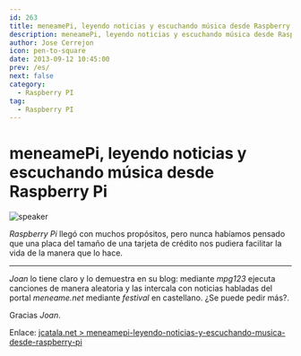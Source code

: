 ```yaml
---
id: 263
title: meneamePi, leyendo noticias y escuchando música desde Raspberry Pi
description: meneamePi, leyendo noticias y escuchando música desde Raspberry Pi
author: Jose Cerrejon
icon: pen-to-square
date: 2013-09-12 10:45:00
prev: /es/
next: false
category:
  - Raspberry PI
tag:
  - Raspberry PI
---
```


# meneamePi, leyendo noticias y escuchando música desde Raspberry Pi

![speaker](/images/speaker.jpg)

*Raspberry Pi* llegó con muchos propósitos, pero nunca habíamos pensado que una placa del tamaño de una tarjeta de crédito nos pudiera facilitar la vida de la manera que lo hace.

- - -
*Joan* lo tiene claro y lo demuestra en su blog: mediante *mpg123* ejecuta canciones de manera aleatoria y las intercala con noticias habladas del portal *meneame.net* mediante *festival* en castellano. ¿Se puede pedir más?.

Gracias *Joan*.

Enlace: [jcatala.net > meneamepi-leyendo-noticias-y-escuchando-musica-desde-raspberry-pi](http://jcatala.net/categoria-gnulinux/meneamepi-leyendo-noticias-y-escuchando-musica-desde-raspberry-pi)